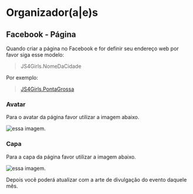 # Organizador(a|e)s

## Facebook - Página

Quando criar a página no Facebook e for definir seu endereço web por favor siga esse modelo:

> JS4Girls.NomeDaCidade

Por exemplo:

> [JS4Girls.PontaGrossa](https://www.facebook.com/JS4Girls.PontaGrossa)

### Avatar

Para o avatar da página favor utilizar a imagem abaixo.

![essa imagem](https://raw.githubusercontent.com/Webschool-io/js4girls/master/divulga/facebook/page-avatar.png).

### Capa

Para a capa da página favor utilizar a imagem abaixo.

![essa imagem](https://raw.githubusercontent.com/Webschool-io/js4girls/master/divulga/facebook/page-cover-01.png).

Depois você poderá atualizar com a arte de divulgação do evento daquele mês.